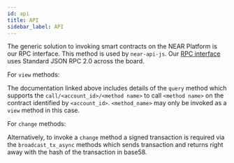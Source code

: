 ```yaml
---
id: api 
title: API
sidebar_label: API
---
```


The generic solution to invoking smart contracts on the NEAR Platform is our RPC interface. This method is used by `near-api-js`. Our [RPC interface](/docs/api/rpc) uses Standard JSON RPC 2.0 across the board.

For `view` methods:

The documentation linked above includes details of the `query` method which supports the `call/<account_id>/<method name>` to call `<method name>` on the contract identified by `<account_id>`.  `<method_name>` may only be invoked as a `view` method in this case.

For `change` methods:

Alternatively, to invoke a `change` method a signed transaction is required via the `broadcast_tx_async` methods which sends transaction and returns right away with the hash of the transaction in base58.